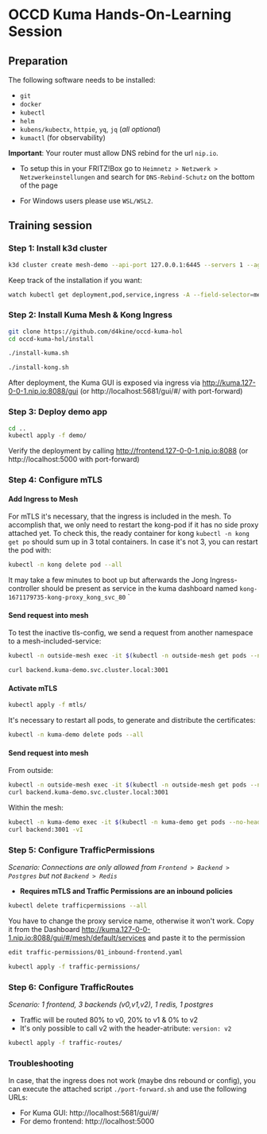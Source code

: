 # OCCD Kuma Hands-On-Learning Session

## Preparation

The following software needs to be installed:
- `git`
- `docker`
- `kubectl`
- `helm`
- `kubens/kubectx`, `httpie`, `yq`, `jq` (*all optional*)
- `kumactl` (for observability)

**Important**: Your router must allow DNS rebind for the url `nip.io`.
- To setup this in your FRITZ!Box go to `Heimnetz > Netzwerk > Netzwerkeinstellungen` and search for `DNS-Rebind-Schutz` on the bottom of the page

- For Windows users please use `WSL/WSL2`.


## Training session

### Step 1: Install k3d cluster

```sh
k3d cluster create mesh-demo --api-port 127.0.0.1:6445 --servers 1 --agents 2 --port '8088:80@loadbalancer' --k3s-arg '--disable=traefik@server:0'
```


Keep track of the installation if you want:
```sh
watch kubectl get deployment,pod,service,ingress -A --field-selector=metadata.namespace!=kube-system
```


### Step 2: Install Kuma Mesh & Kong Ingress

```sh
git clone https://github.com/d4kine/occd-kuma-hol
cd occd-kuma-hol/install

./install-kuma.sh

./install-kong.sh
```

After deployment, the Kuma GUI is exposed via ingress via http://kuma.127-0-0-1.nip.io:8088/gui (or http://localhost:5681/gui/#/ with port-forward)


### Step 3: Deploy demo app

```sh
cd ..
kubectl apply -f demo/
```
Verify the deployment by calling http://frontend.127-0-0-1.nip.io:8088 (or http://localhost:5000 with port-forward)


### Step 4: Configure mTLS

#### Add Ingress to Mesh

For mTLS it's necessary, that the ingress is included in the mesh. To accomplish that, we only need to restart the kong-pod if it has no side proxy attached yet. To check this, the ready container for kong `kubectl -n kong get po` should sum up in 3 total containers. In case it's not 3, you can restart the pod with:

```sh
kubectl -n kong delete pod --all
```
It may take a few minutes to boot up but afterwards the Jong Ingress-controller should be present as service in the kuma dashboard named `kong-1671179735-kong-proxy_kong_svc_80`
`

#### Send request into mesh

To test the inactive tls-config, we send a request from another namespace to a mesh-included-service:
```sh
kubectl -n outside-mesh exec -it $(kubectl -n outside-mesh get pods --no-headers -o custom-columns=":metadata.name") -- sh

curl backend.kuma-demo.svc.cluster.local:3001
```

#### Activate mTLS

```sh
kubectl apply -f mtls/
```

It's necessary to restart all pods, to generate and distribute the certificates:
```sh
kubectl -n kuma-demo delete pods --all
```

#### Send request into mesh

From outside:
```sh
kubectl -n outside-mesh exec -it $(kubectl -n outside-mesh get pods --no-headers -o custom-columns=":metadata.name") -- sh
curl backend.kuma-demo.svc.cluster.local:3001
```

Within the mesh:
```sh
kubectl -n kuma-demo exec -it $(kubectl -n kuma-demo get pods --no-headers -o custom-columns=":metadata.name" | grep "demo-app-") -c kuma-fe -- sh
curl backend:3001 -vI
```


### Step 5: Configure TrafficPermissions

*Scenario: Connections are only allowed from `Frontend > Backend > Postgres` but not `Backend > Redis`*
- **Requires mTLS and Traffic Permissions are an inbound policies**

```sh
kubectl delete trafficpermissions --all
```

You have to change the proxy service name, otherwise it won't work. Copy it from the Dashboard http://kuma.127-0-0-1.nip.io:8088/gui/#/mesh/default/services and paste it to the permission

```sh
edit traffic-permissions/01_inbound-frontend.yaml

kubectl apply -f traffic-permissions/
```


### Step 6: Configure TrafficRoutes

*Scenario: 1 frontend, 3 backends (v0,v1,v2), 1 redis, 1 postgres*
- Traffic will be routed 80% to v0, 20% to v1 & 0% to v2
- It's only possible to call v2 with the header-atribute: `version: v2`

```sh
kubectl apply -f traffic-routes/
```


### Troubleshooting

In case, that the ingress does not work (maybe dns rebound or config), you can execute the attached script `./port-forward.sh` and use the following URLs:

- For Kuma GUI: http://localhost:5681/gui/#/
- For demo frontend: http://localhost:5000
